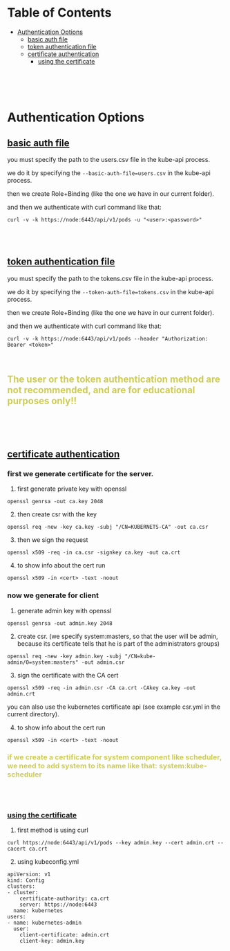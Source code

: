 # Table of Contents
- [Authentication Options](#Authentication-Options)
    * [basic auth file](#basic-auth-file)
    * [token authentication file](#token-authentication-file)
    * [certificate authentication](#certificate-authentication)
        + [using the certificate](#using-the-certificate)
<br>
<br>
<br>

# Authentication Options
## <ins>basic auth file </ins>
you must specify the path to the users.csv file in the kube-api process.

we do it by specifying the ``--basic-auth-file=users.csv`` in the kube-api process.

then we create Role+Binding (like the one we have in our current folder).


and then we authenticate with curl command like that:
```
curl -v -k https://node:6443/api/v1/pods -u "<user>:<password>"
```
<br>
<br>

## <ins> token authentication file </ins>
you must specify the path to the tokens.csv file in the kube-api process.

we do it by specifying the 
``--token-auth-file=tokens.csv`` in the kube-api process.

then we create Role+Binding (like the one we have in our current folder).

and then we authenticate with curl command like that:
```
curl -v -k https://node:6443/api/v1/pods --header "Authorization: Bearer <token>"
```
<br>

## <b style="color:#cdcd57"> The user or the token authentication method are not recommended, and are for educational purposes only!! </b>

<br>
<br>
<br>

## <ins> certificate authentication </ins>
### first we generate certificate for the server.
1) first generate private key with openssl
```
openssl genrsa -out ca.key 2048
```
2) then create csr with the key
```
openssl req -new -key ca.key -subj "/CN=KUBERNETS-CA" -out ca.csr
```
3) then we sign the request
```
openssl x509 -req -in ca.csr -signkey ca.key -out ca.crt
```
4) to show info about the cert run
```
openssl x509 -in <cert> -text -noout
```

### now we generate for client
1) generate admin key with openssl
```
openssl genrsa -out admin.key 2048
```
2) create csr. (we specify system:masters, so that the user will be admin, because its certificate tells that he is part of the administrators groups)
```
openssl req -new -key admin.key -subj "/CN=kube-admin/O=system:masters" -out admin.csr
```
3) sign the certificate with the CA cert
```
openssl x509 -req -in admin.csr -CA ca.crt -CAkey ca.key -out admin.crt
```
you can also use the kubernetes certificate api (see example csr.yml in the current directory).

4) to show info about the cert run
```
openssl x509 -in <cert> -text -noout
```

### <b style="color:#cdcd57"> if we create a certificate for system component like scheduler, we need to add system to its name like that: system:kube-scheduler </b>

<br>
<br>

### <ins>using the certificate</ins>
1) first method is using curl
```
curl https://node:6443/api/v1/pods --key admin.key --cert admin.crt --cacert ca.crt
```
2) using kubeconfig.yml
```
apiVersion: v1
kind: Config
clusters:
- cluster: 
    certificate-authority: ca.crt
    server: https://node:6443
  name: kubernetes
users:
- name: kubernetes-admin
  user:
    client-certificate: admin.crt
    client-key: admin.key
```

